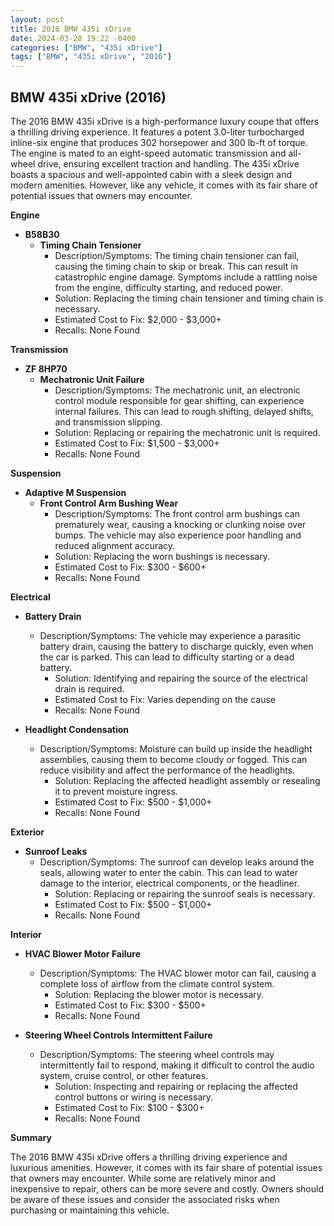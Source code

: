 ```yaml
---
layout: post
title: 2016 BMW 435i xDrive
date: 2024-03-28 19:22 -0400
categories: ["BMW", "435i xDrive"]
tags: ["BMW", "435i xDrive", "2016"]
---
```

## BMW 435i xDrive (2016)

The 2016 BMW 435i xDrive is a high-performance luxury coupe that offers a thrilling driving experience. It features a potent 3.0-liter turbocharged inline-six engine that produces 302 horsepower and 300 lb-ft of torque. The engine is mated to an eight-speed automatic transmission and all-wheel drive, ensuring excellent traction and handling. The 435i xDrive boasts a spacious and well-appointed cabin with a sleek design and modern amenities. However, like any vehicle, it comes with its fair share of potential issues that owners may encounter.

**Engine**

* **B58B30**
    * **Timing Chain Tensioner**
        * Description/Symptoms: The timing chain tensioner can fail, causing the timing chain to skip or break. This can result in catastrophic engine damage. Symptoms include a rattling noise from the engine, difficulty starting, and reduced power.
        * Solution: Replacing the timing chain tensioner and timing chain is necessary.
        * Estimated Cost to Fix: $2,000 - $3,000+
        * Recalls: None Found

**Transmission**

* **ZF 8HP70**
    * **Mechatronic Unit Failure**
        * Description/Symptoms: The mechatronic unit, an electronic control module responsible for gear shifting, can experience internal failures. This can lead to rough shifting, delayed shifts, and transmission slipping.
        * Solution: Replacing or repairing the mechatronic unit is required.
        * Estimated Cost to Fix: $1,500 - $3,000+
        * Recalls: None Found

**Suspension**

* **Adaptive M Suspension**
    * **Front Control Arm Bushing Wear**
        * Description/Symptoms: The front control arm bushings can prematurely wear, causing a knocking or clunking noise over bumps. The vehicle may also experience poor handling and reduced alignment accuracy.
        * Solution: Replacing the worn bushings is necessary.
        * Estimated Cost to Fix: $300 - $600+
        * Recalls: None Found

**Electrical**

* **Battery Drain**
    * Description/Symptoms: The vehicle may experience a parasitic battery drain, causing the battery to discharge quickly, even when the car is parked. This can lead to difficulty starting or a dead battery.
        * Solution: Identifying and repairing the source of the electrical drain is required.
        * Estimated Cost to Fix: Varies depending on the cause
        * Recalls: None Found

* **Headlight Condensation**
    * Description/Symptoms: Moisture can build up inside the headlight assemblies, causing them to become cloudy or fogged. This can reduce visibility and affect the performance of the headlights.
        * Solution: Replacing the affected headlight assembly or resealing it to prevent moisture ingress.
        * Estimated Cost to Fix: $500 - $1,000+
        * Recalls: None Found

**Exterior**

* **Sunroof Leaks**
    * Description/Symptoms: The sunroof can develop leaks around the seals, allowing water to enter the cabin. This can lead to water damage to the interior, electrical components, or the headliner.
        * Solution: Replacing or repairing the sunroof seals is necessary.
        * Estimated Cost to Fix: $500 - $1,000+
        * Recalls: None Found

**Interior**

* **HVAC Blower Motor Failure**
    * Description/Symptoms: The HVAC blower motor can fail, causing a complete loss of airflow from the climate control system.
        * Solution: Replacing the blower motor is necessary.
        * Estimated Cost to Fix: $300 - $500+
        * Recalls: None Found

* **Steering Wheel Controls Intermittent Failure**
    * Description/Symptoms: The steering wheel controls may intermittently fail to respond, making it difficult to control the audio system, cruise control, or other features.
        * Solution: Inspecting and repairing or replacing the affected control buttons or wiring is necessary.
        * Estimated Cost to Fix: $100 - $300+
        * Recalls: None Found

**Summary**

The 2016 BMW 435i xDrive offers a thrilling driving experience and luxurious amenities. However, it comes with its fair share of potential issues that owners may encounter. While some are relatively minor and inexpensive to repair, others can be more severe and costly. Owners should be aware of these issues and consider the associated risks when purchasing or maintaining this vehicle.
